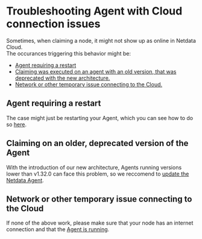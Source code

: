 <!---
title: "Troubleshooting Agent with Cloud connection issues"
description: "A simple guide to troubleshoot occurances where the Agent is showing as offline after claiming"
custom_edit_url: https://github.com/netdata/netdata/edit/master/guides/troubleshoot/troubleshooting-agent-not-connecting-to-cloud.md
--->

# Troubleshooting Agent with Cloud connection issues

Sometimes, when claiming a node, it might not show up as online in Netdata Cloud.  
The occurances triggering this behavior might be:

- [Agent requiring a restart](#agent-requiring-a-restart)
- [Claiming was executed on an agent with an old version, that was deprecated with the new architecture.](#claiming-on-an-older-deprecated-version-of-the-agent)
- [Network or other temporary issue connecting to the Cloud.](#network-or-other-temporary-issue-connecting-to-the-cloud)

## Agent requiring a restart

The case might just be restarting your Agent, which you can see how to do so [here](https://learn.netdata.cloud/docs/configure/start-stop-restart).

## Claiming on an older, deprecated version of the Agent

With the introduction of our new architecture, Agents running versions lower than v1.32.0 can face this problem, so we reccomend to [update the Netdata Agent](https://learn.netdata.cloud/docs/agent/packaging/installer/update).

## Network or other temporary issue connecting to the Cloud

If none of the above work, please make sure that your node has an internet connection and that the [Agent is running](https://learn.netdata.cloud/docs/configure/start-stop-restart).
